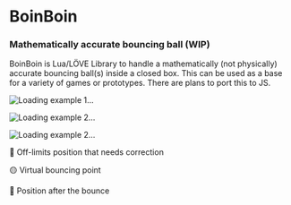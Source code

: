 # BoinBoin

### Mathematically accurate bouncing ball (WIP)

BoinBoin is Lua/LÖVE Library to handle a mathematically (not physically) accurate bouncing ball(s) inside a closed box. This can be used as a base for a variety of games or prototypes. There are plans to port this to JS.

![Loading example 1...](https://raw.githubusercontent.com/tavuntu/boinboin/main/img/example_1.gif)

![Loading example 2...](https://raw.githubusercontent.com/tavuntu/boinboin/main/img/example_2.gif)

![Loading example 2...](https://raw.githubusercontent.com/tavuntu/boinboin/main/img/example_3.gif)

:red_circle: Off-limits position that needs correction

:yellow_circle: Virtual bouncing point

:large_blue_circle: Position after the bounce
